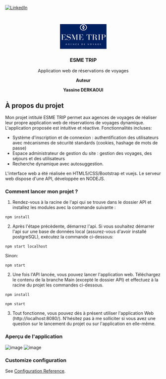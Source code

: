 <a href="https://www.linkedin.com/in/yassine-derkaoui/" rel="nofollow"><img src="https://camo.githubusercontent.com/e49e6d27ba0f51faf70c0c5eb9d1682cf7591d3989dd4b2cf0e65a68e366ee40/68747470733a2f2f696d672e736869656c64732e696f2f62616467652f2d4c696e6b6564496e2d626c61636b2e7376673f7374796c653d666c61742d737175617265266c6f676f3d6c696e6b6564696e26636f6c6f72423d353535" alt="LinkedIn" data-canonical-src="https://img.shields.io/badge/-LinkedIn-black.svg?style=flat-square&amp;logo=linkedin&amp;colorB=555" style="max-width:100%;"></a>
<!-- PROJECT LOGO -->
<br />
<p align="center">
  <a href="https://github.com/othneildrew/Best-README-Template">
    <img src="https://raw.githubusercontent.com/Yassdrk/ESME-TRIP/main/src/assets/ESME%20TRIP.png" alt="Logo" width="150" height="80">
  </a>
    
 

  <h3 align="center">ESME TRIP</h3>

  <p align="center">
 Application web de réservations de voyages</p>
   <p align="center"><b>Auteur</b></p>

  <p align="center"><b>Yassine DERKAOUI</b></p>
</p>

<!-- ABOUT THE PROJECT -->
## À propos du projet

Mon projet intitulé ESME TRIP permet aux agences de voyages de réaliser leur propre application web de réservations de voyages dynamique. L'application proposée est intuitive et réactive.
Fonctionnalités incluses: 
- Système d'inscription et de connexion : authentification des utilisateurs avec mécanismes de sécurité standards (cookies, hashage de mots
de passe)
- Espace administrateur de gestion du site : gestion des voyages, des séjours et des utilisateurs
- Recherche dynamique avec autosuggestion.

L'interface web a été réalisée en HTML5/CSS/Bootstrap et vuejs. Le serveur web dispose d'une API, développée en NODEJS.

### Comment lancer mon projet ?

1) Rendez-vous à la racine de l'api qui se trouve dans le dossier API et installez les modules avec la commande suivante :
```
npm install
```

2) Après l'étape précèdente, démarrez l'api.
Si vous souhaitez démarrer l'api sur une base de données local (assurez-vous d'avoir installé postgreSQL), exécutez la commande ci-dessous:
```
npm start localhost
```
Sinon:
```
npm start 
```
2) Une fois l'API lancée, vous pouvez lancer l'application web. Téléchargez le contenu de la branche Main (excepté le dossier API) et effectuez à la racine du projet les commandes ci-dessous.
```
npm install
```
```
npm start
```
3) Tout fonctionne, vous pouvez dès à présent utiliser l'application Web (http://localhost:8080/). N'hésitez pas à me solliciter si vous avez une question sur le lancement du projet ou sur l'application en elle-même.

### Aperçu de l'application
<p align="center">

![image](https://user-images.githubusercontent.com/82156431/114306051-df9ba680-9ada-11eb-85ff-9000a4db4ca4.png)
![image](https://user-images.githubusercontent.com/82156431/114306074-f3dfa380-9ada-11eb-9857-496881a00cc9.png)

</p>

### Customize configuration
See [Configuration Reference](https://cli.vuejs.org/config/).
